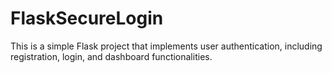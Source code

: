 # FlaskSecureLogin
This is a simple Flask project that implements user authentication, including registration, login, and dashboard functionalities.
